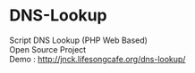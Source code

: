 # DNS-Lookup
Script DNS Lookup (PHP Web Based)
<br>
Open Source Project
<br>
Demo : http://jnck.lifesongcafe.org/dns-lookup/
